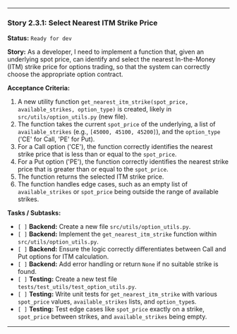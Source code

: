 ---

### **Story 2.3.1: Select Nearest ITM Strike Price**

**Status:** `Ready for dev`

**Story:**
As a developer, I need to implement a function that, given an underlying spot price, can identify and select the nearest In-the-Money (ITM) strike price for options trading, so that the system can correctly choose the appropriate option contract.

**Acceptance Criteria:**
1.  A new utility function `get_nearest_itm_strike(spot_price, available_strikes, option_type)` is created, likely in `src/utils/option_utils.py` (new file).
2.  The function takes the current `spot_price` of the underlying, a list of `available_strikes` (e.g., `[45000, 45100, 45200]`), and the `option_type` ('CE' for Call, 'PE' for Put).
3.  For a Call option ('CE'), the function correctly identifies the nearest strike price that is less than or equal to the `spot_price`.
4.  For a Put option ('PE'), the function correctly identifies the nearest strike price that is greater than or equal to the `spot_price`.
5.  The function returns the selected ITM strike price.
6.  The function handles edge cases, such as an empty list of `available_strikes` or `spot_price` being outside the range of available strikes.

**Tasks / Subtasks:**
-   `[ ]` **Backend:** Create a new file `src/utils/option_utils.py`.
-   `[ ]` **Backend:** Implement the `get_nearest_itm_strike` function within `src/utils/option_utils.py`.
-   `[ ]` **Backend:** Ensure the logic correctly differentiates between Call and Put options for ITM calculation.
-   `[ ]` **Backend:** Add error handling or return `None` if no suitable strike is found.
-   `[ ]` **Testing:** Create a new test file `tests/test_utils/test_option_utils.py`.
-   `[ ]` **Testing:** Write unit tests for `get_nearest_itm_strike` with various `spot_price` values, `available_strikes` lists, and `option_type`s.
-   `[ ]` **Testing:** Test edge cases like `spot_price` exactly on a strike, `spot_price` between strikes, and `available_strikes` being empty.

---